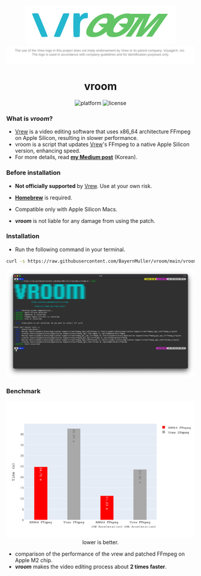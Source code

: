 <p align="center">
    <img src="/assets/vroom.png" width="400"/>
    <br/>
    <img src="/assets/logo_license.svg" title="vrew-license" alt="vrew-license"/>
</p>

<span align="center">

# vroom

</span>

<p align="center">
    <img src="https://img.shields.io/badge/platform-Apple Silicon-000000?style=flat&logo=apple" alt="platform">
    <img src="https://img.shields.io/github/license/BayernMuller/vroom" alt="license">
</p>

### What is *vroom*?
* [Vrew](https://vrew.voyagerx.com/en/) is a video editing software that uses x86_64 architecture FFmpeg on Apple Silicon, resulting in slower performance.
* vroom is a script that updates [Vrew](https://vrew.voyagerx.com/en/)'s FFmpeg to a native Apple Silicon version, enhancing speed.
* For more details, read [**my Medium post**](https://medium.com/@bayernmuller/vrew-웹-기반-영상-편집-앱-분석-그리고-더-빠르게-만들기-5a7805588c74) (Korean).

### Before installation
- **Not officially supported** by [Vrew](https://vrew.voyagerx.com/en/). Use at your own risk.
- **[Homebrew](https://brew.sh/)** is required.
- Compatible only with Apple Silicon Macs.

- ***vroom*** is not liable for any damage from using the patch.

### Installation

* Run the following command in your terminal.
```bash
curl -s https://raw.githubusercontent.com/BayernMuller/vroom/main/vroom.sh | bash
```

<p align="center">
    <img src="/assets/terminal.png"/>
</p>


### Benchmark
<p align="center">
    <img src="/assets/plot.png" width="700"/><br/>
    lower is better.
</p>

* comparison of the performance of the vrew and patched FFmpeg on Apple M2 chip.
* ***vroom*** makes the video editing process about **2 times faster**.

